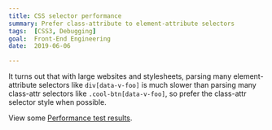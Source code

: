```yaml
---
title: CSS selector performance
summary: Prefer class-attribute to element-attribute selectors
tags:  [CSS3, Debugging]
goal:  Front-End Engineering
date:  2019-06-06

---
```


It turns out that with large websites and stylesheets, parsing many
element-attribute selectors like `div[data-v-foo]` is much slower than
parsing many class-attr selectors like `.cool-btn[data-v-foo]`, so
prefer the class-attr selector style when possible.

View some [Performance test results][perf].

[perf]: http://stevesouders.com/efws/css-selectors/csscreate.php?n=1000&sel=a[href]&body=background%3A+%23CFD&ne=1000
